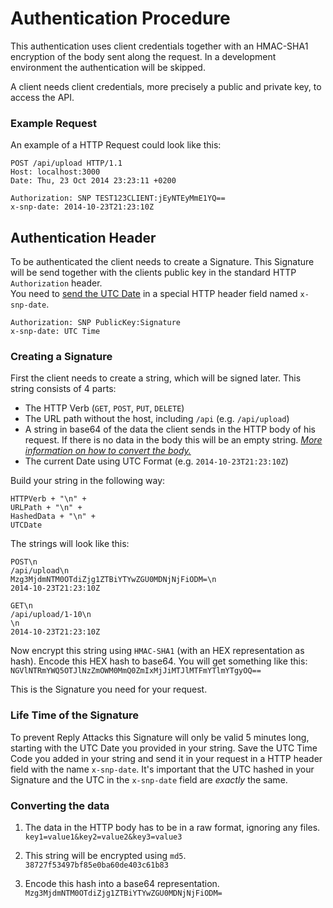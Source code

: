 Authentication Procedure
=======================

This authentication uses client credentials together with an HMAC-SHA1 encryption of the body sent along the request. In a development environment the authentication will be skipped.

A client needs client credentials, more precisely a public and private key, to access the API.

### Example Request

An example of a HTTP Request could look like this:

```
POST /api/upload HTTP/1.1  
Host: localhost:3000  
Date: Thu, 23 Oct 2014 23:23:11 +0200  
  
Authorization: SNP TEST123CLIENT:jEyNTEyMmE1YQ==  
x-snp-date: 2014-10-23T21:23:10Z  
```

Authentication Header
---------------------

To be authenticated the client needs to create a Signature. This Signature will be send together with the clients public key in the standard HTTP `Authorization` header.  
You need to [send the UTC Date](https://github.com/51seven/sssnap-server/blob/master/api/Authentication.md#life-time-of-the-signature) in a special HTTP header field named `x-snp-date`.

```
Authorization: SNP PublicKey:Signature
x-snp-date: UTC Time
```

### Creating a Signature

First the client needs to create a string, which will be signed later. This string consists of 4 parts:
- The HTTP Verb (`GET`, `POST`, `PUT`, `DELETE`)
- The URL path without the host, including `/api` (e.g. `/api/upload`)
- A string in base64 of the data the client sends in the HTTP body of his request. If there is no data in the body this will be an empty string. _[More information on how to convert the body.](https://github.com/51seven/sssnap-server/blob/master/api/Authentication.md#converting-the-data)_
- The current Date using UTC Format (e.g. `2014-10-23T21:23:10Z`)

Build your string in the following way:  
```
HTTPVerb + "\n" +
URLPath + "\n" +
HashedData + "\n" + 
UTCDate
```

The strings will look like this:  
```
POST\n
/api/upload\n
Mzg3MjdmNTM0OTdiZjg1ZTBiYTYwZGU0MDNjNjFiODM=\n
2014-10-23T21:23:10Z
```

```
GET\n
/api/upload/1-10\n
\n
2014-10-23T21:23:10Z
```

Now encrypt this string using `HMAC-SHA1` (with an HEX representation as hash). Encode this HEX hash to base64. You will get something like this:  
`NGVlNTRmYWQ5OTJlNzZmOWM0MmQ0ZmIxMjJiMTJlMTFmYTlmYTgyOQ==`

This is the Signature you need for your request.

### Life Time of the Signature

To prevent Reply Attacks this Signature will only be valid 5 minutes long, starting with the UTC Date you provided in your string. Save the UTC Time Code you added in your string and send it in your request in a HTTP header field with the name `x-snp-date`. It's important that the UTC hashed in your Signature and the UTC in the `x-snp-date` field are *exactly* the same.

### Converting the data

1. The data in the HTTP body has to be in a raw format, ignoring any files.  
`key1=value1&key2=value2&key3=value3`

2. This string will be encrypted using `md5`.  
`38727f53497bf85e0ba60de403c61b83`

3. Encode this hash into a base64 representation.  
`Mzg3MjdmNTM0OTdiZjg1ZTBiYTYwZGU0MDNjNjFiODM=`

